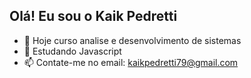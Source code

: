 ## Olá! Eu sou o Kaik Pedretti

- 🔭 Hoje curso analise e desenvolvimento de sistemas
- 🌱 Estudando Javascript
- 📫 Contate-me no email: kaikpedretti79@gmail.com
